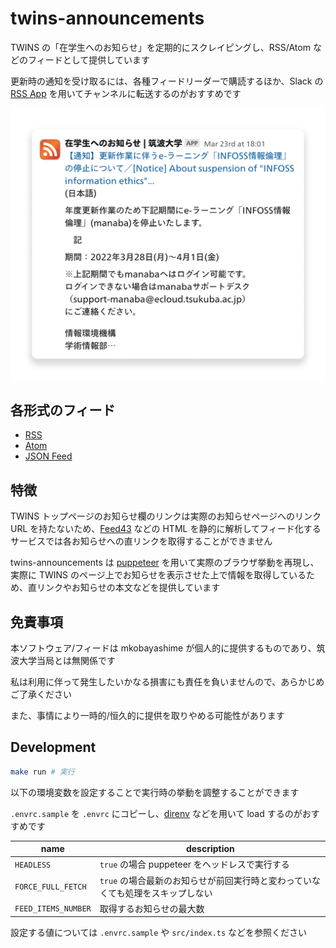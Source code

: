 # twins-announcements

TWINS の「在学生へのお知らせ」を定期的にスクレイピングし、RSS/Atom などのフィードとして提供しています

更新時の通知を受け取るには、各種フィードリーダーで購読するほか、Slack の [RSS App](https://slack.com/apps/A0F81R7U7-rss) を用いてチャンネルに転送するのがおすすめです

![Slack チャンネルへの転送イメージ](./img/sample-round-shadow.png)

## 各形式のフィード

- [RSS](https://mkobayashime.github.io/twins-announcements/twins-announcements-rss2.xml)
- [Atom](https://mkobayashime.github.io/twins-announcements/twins-announcements-atom1.xml)
- [JSON Feed](https://mkobayashime.github.io/twins-announcements/twins-announcements-json1.json)

## 特徴

TWINS トップページのお知らせ欄のリンクは実際のお知らせページへのリンク URL を持たないため、[Feed43](https://feed43.com/) などの HTML を静的に解析してフィード化するサービスでは各お知らせへの直リンクを取得することができません

twins-announcements は [puppeteer](https://github.com/puppeteer/puppeteer) を用いて実際のブラウザ挙動を再現し、実際に TWINS のページ上でお知らせを表示させた上で情報を取得しているため、直リンクやお知らせの本文などを提供しています

## 免責事項

本ソフトウェア/フィードは mkobayashime が個人的に提供するものであり、筑波大学当局とは無関係です

私は利用に伴って発生したいかなる損害にも責任を負いませんので、あらかじめご了承ください

また、事情により一時的/恒久的に提供を取りやめる可能性があります

## Development

```sh
make run # 実行
```

以下の環境変数を設定することで実行時の挙動を調整することができます

`.envrc.sample` を `.envrc` にコピーし、[direnv](https://github.com/direnv/direnv) などを用いて load するのがおすすめです

| name                | description                                                                     |
| ------------------- | ------------------------------------------------------------------------------- |
| `HEADLESS`          | `true` の場合 puppeteer をヘッドレスで実行する                                  |
| `FORCE_FULL_FETCH`  | `true` の場合最新のお知らせが前回実行時と変わっていなくても処理をスキップしない |
| `FEED_ITEMS_NUMBER` | 取得するお知らせの最大数                                                        |

設定する値については `.envrc.sample` や `src/index.ts` などを参照ください
